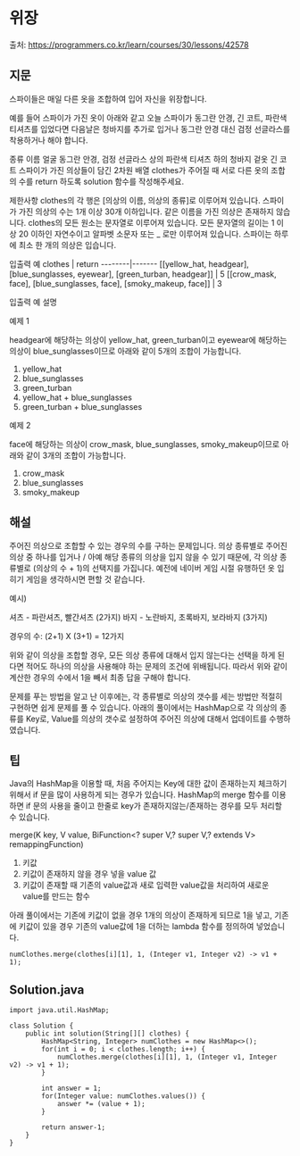 # 위장

출처: https://programmers.co.kr/learn/courses/30/lessons/42578

## 지문

스파이들은 매일 다른 옷을 조합하여 입어 자신을 위장합니다.

예를 들어 스파이가 가진 옷이 아래와 같고 오늘 스파이가 동그란 안경, 긴 코트, 파란색 티셔츠를 입었다면 다음날은 청바지를 추가로 입거나 동그란 안경 대신 검정 선글라스를 착용하거나 해야 합니다.

종류	이름
얼굴	동그란 안경, 검정 선글라스
상의	파란색 티셔츠
하의	청바지
겉옷	긴 코트
스파이가 가진 의상들이 담긴 2차원 배열 clothes가 주어질 때 서로 다른 옷의 조합의 수를 return 하도록 solution 함수를 작성해주세요.

제한사항
clothes의 각 행은 [의상의 이름, 의상의 종류]로 이루어져 있습니다.
스파이가 가진 의상의 수는 1개 이상 30개 이하입니다.
같은 이름을 가진 의상은 존재하지 않습니다.
clothes의 모든 원소는 문자열로 이루어져 있습니다.
모든 문자열의 길이는 1 이상 20 이하인 자연수이고 알파벳 소문자 또는 _ 로만 이루어져 있습니다.
스파이는 하루에 최소 한 개의 의상은 입습니다.

입출력 예
clothes	| return
--------|-------
[[yellow_hat, headgear], [blue_sunglasses, eyewear], [green_turban, headgear]]	| 5
[[crow_mask, face], [blue_sunglasses, face], [smoky_makeup, face]]	| 3

입출력 예 설명

예제 1

headgear에 해당하는 의상이 yellow_hat, green_turban이고 eyewear에 해당하는 의상이 blue_sunglasses이므로 아래와 같이 5개의 조합이 가능합니다.

1. yellow_hat
2. blue_sunglasses
3. green_turban
4. yellow_hat + blue_sunglasses
5. green_turban + blue_sunglasses

예제 2

face에 해당하는 의상이 crow_mask, blue_sunglasses, smoky_makeup이므로 아래와 같이 3개의 조합이 가능합니다.

1. crow_mask
2. blue_sunglasses
3. smoky_makeup

## 해설

주어진 의상으로 조합할 수 있는 경우의 수를 구하는 문제입니다. 의상 종류별로 주어진 의상 중 하나를 입거나 / 아예 해당 종류의 의상을 입지 않을 수 있기 때문에, 각 의상 종류별로 (의상의 수 + 1)의 선택지를 가집니다. 예전에 네이버 게임 시절 유행하던 옷 입히기 게임을 생각하시면 편할 것 같습니다.

예시)

셔츠 - 파란셔츠, 빨간셔츠 (2가지)
바지 - 노란바지, 초록바지, 보라바지 (3가지)

경우의 수: (2+1) X (3+1) = 12가지

위와 같이 의상을 조합할 경우, 모든 의상 종류에 대해서 입지 않는다는 선택을 하게 된다면 적어도 하나의 의상을 사용해야 하는 문제의 조건에 위배됩니다. 따라서 위와 같이 계산한 경우의 수에서 1을 빼서 최종 답을 구해야 합니다.  

문제를 푸는 방법을 알고 난 이후에는, 각 종류별로 의상의 갯수를 세는 방법만 적절히 구현하면 쉽게 문제를 풀 수 있습니다. 아래의 풀이에서는 HashMap으로 각 의상의 종류를 Key로, Value를 의상의 갯수로 설정하여 주어진 의상에 대해서 업데이트를 수행하였습니다.

## 팁

Java의 HashMap을 이용할 때, 처음 주어지는 Key에 대한 값이 존재하는지 체크하기 위해서 if 문을 많이 사용하게 되는 경우가 있습니다. HashMap의 merge 함수를 이용하면 if 문의 사용을 줄이고 한줄로 key가 존재하지않는/존재하는 경우를 모두 처리할 수 있습니다.

merge(K key, V value, BiFunction<? super V,? super V,? extends V> remappingFunction)

<Parameters>

1. 키값
2. 키값이 존재하지 않을 경우 넣을 value 값
3. 키값이 존재할 때 기존의 value값과 새로 입력한 value값을 처리하여 새로운 value를 만드는 함수

아래 풀이에서는 기존에 키값이 없을 경우 1개의 의상이 존재하게 되므로 1을 넣고, 기존에 키값이 있을 경우 기존의 value값에 1을 더하는 lambda 함수를 정의하여 넣었습니다.

~~~
numClothes.merge(clothes[i][1], 1, (Integer v1, Integer v2) -> v1 + 1);
~~~

## Solution.java
~~~
import java.util.HashMap;

class Solution {
    public int solution(String[][] clothes) {
        HashMap<String, Integer> numClothes = new HashMap<>();
        for(int i = 0; i < clothes.length; i++) {
            numClothes.merge(clothes[i][1], 1, (Integer v1, Integer v2) -> v1 + 1);
        }

        int answer = 1;
        for(Integer value: numClothes.values()) {
            answer *= (value + 1);
        }

        return answer-1;
    }
}
~~~
